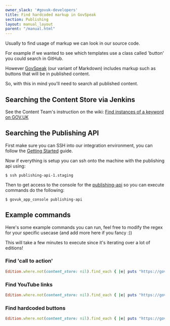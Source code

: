 ```yaml
---
owner_slack: '#govuk-developers'
title: Find hardcoded markup in GovSpeak
section: Publishing
layout: manual_layout
parent: "/manual.html"
---
```


Usually to find usage of markup we can look in our source code.

For example if we wanted to see which templates use a class called 'button' you could search in GitHub.

However [GovSpeak][] (our variant of Markdown) includes markup such as buttons that will be in published content.

So, with this in mind you'll need to search all published content.

## Searching the Content Store via Jenkins

See the Content Team's instruction on the wiki: [Find instances of a keyword on GOV.UK]

## Searching the Publishing API

First make sure you can SSH into our integration environment, you can follow the [Getting Started] guide.

Now if everything is setup you can ssh onto the machine with the publishing api using:

```shell
$ ssh publishing-api-1.staging
```

Then to get access to the console for the [publishing-api] so you can execute commands do the following:

```shell
$ govuk_app_console publishing-api
```

## Example commands

Here's some example commands you can run, feel free to modify the regex for your specific usecase (and add more here if you fancy :))

This will take a few minutes to execute since it's iterating over a lot of editions!

### Find 'call to action'

```ruby
Edition.where.not(content_store: nil).find_each { |e| puts "https://gov.uk#{e.base_path}" if e.details.to_s =~ /class=\\"call-to-action/ }
```

### Find YouTube links

```ruby
Edition.where.not(content_store: nil).find_each { |e| puts "https://gov.uk#{e.base_path}" if e.details.to_s =~ /href=\\"https:\/\/www.youtube.com\/watch?v=/ }
```

### Find hardcoded buttons

```ruby
Edition.where.not(content_store: nil).find_each { |e| puts "https://gov.uk#{e.base_path}" if e.details.to_s =~ /class=\\"button/ }
```

[Govspeak]: https://govspeak-preview.publishing.service.gov.uk
[Getting Started]: /manual/get-started.html
[publishing-api]: https://github.com/alphagov/publishing-api
[Find instances of a keyword on GOV.UK]: https://gov-uk.atlassian.net/wiki/spaces/CC/pages/1314488405/Find+instances+of+a+keyword+on+GOV.UK
